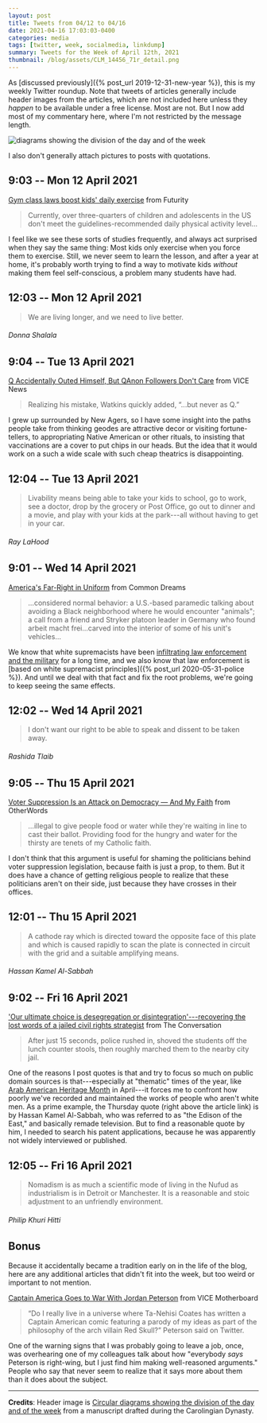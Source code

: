 ```yaml
---
layout: post
title: Tweets from 04/12 to 04/16
date: 2021-04-16 17:03:03-0400
categories: media
tags: [twitter, week, socialmedia, linkdump]
summary: Tweets for the Week of April 12th, 2021
thumbnail: /blog/assets/CLM_14456_71r_detail.png
---
```


As [discussed previously]({% post_url 2019-12-31-new-year %}), this is my weekly Twitter roundup.  Note that tweets of articles generally include header images from the articles, which are not included here unless they *happen* to be available under a free license.  Most are not.  But I now add most of my commentary here, where I'm not restricted by the message length.

![diagrams showing the division of the day and of the week](/blog/assets/CLM_14456_71r_detail.png "diagrams showing the division of the day and of the week")

I also don't generally attach pictures to posts with quotations.

## 9:03 -- Mon 12 April 2021

[<i class="fab fa-twitter-square"></i>](https://jcolag.github.io/twitter/1381593695057707010) [Gym class laws boost kids' daily exercise](https://www.futurity.org/pe-gym-class-laws-2542612/) from Futurity

 > Currently, over three-quarters of children and adolescents in the US don't meet the guidelines-recommended daily physical activity level...

I feel like we see these sorts of studies frequently, and always act surprised when they say the same thing:  Most kids only exercise when you force them to exercise.  Still, we never seem to learn the lesson, and after a year at home, it's probably worth trying to find a way to motivate kids *without* making them feel self-conscious, a problem many students have had.

## 12:03 -- Mon 12 April 2021

[<i class="fab fa-twitter"></i>](https://jcolag.github.io/twitter/1381638993725419522)

 > We are living longer, and we need to live better.

###### Donna Shalala

## 9:04 -- Tue 13 April 2021

[<i class="fab fa-twitter-square"></i>](https://jcolag.github.io/twitter/1381956334757670915) [Q Accidentally Outed Himself, But QAnon Followers Don't Care](https://www.vice.com/en/article/v7m58a/q-accidentally-outed-himself-but-qanon-followers-dont-care) from VICE News

 > Realizing his mistake, Watkins quickly added, “...but never as Q.”

I grew up surrounded by New Agers, so I have some insight into the paths people take from thinking geodes are attractive decor or visiting fortune-tellers, to appropriating Native American or other rituals, to insisting that vaccinations are a cover to put chips in our heads.  But the idea that it would work on a such a wide scale with such cheap theatrics is disappointing.

## 12:04 -- Tue 13 April 2021

[<i class="fab fa-twitter"></i>](https://jcolag.github.io/twitter/1382001633274421252)

 > Livability means being able to take your kids to school, go to work, see a doctor, drop by the grocery or Post Office, go out to dinner and a movie, and play with your kids at the park---all without having to get in your car.

###### Ray LaHood

## 9:01 -- Wed 14 April 2021

[<i class="fab fa-twitter-square"></i>](https://jcolag.github.io/twitter/1382317967405367299) [America's Far-Right in Uniform](https://www.commondreams.org/views/2021/04/06/americas-far-right-uniform) from Common Dreams

 > ...considered normal behavior: a U.S.-based paramedic talking about avoiding a Black neighborhood where he would encounter "animals"; a call from a friend and Stryker platoon leader in Germany who found arbeit macht frei...carved into the interior of some of his unit's vehicles...

We know that white supremacists have been [infiltrating law enforcement and the military](https://www.esquire.com/news-politics/politics/a34224305/fbi-report-white-supremacists-infiltrate-law-enforcement/) for a long time, and we also know that law enforcement is [based on white supremacist principles]({% post_url 2020-05-31-police %}).  And until we deal with that fact and fix the root problems, we're going to keep seeing the same effects.

## 12:02 -- Wed 14 April 2021

[<i class="fab fa-twitter"></i>](https://jcolag.github.io/twitter/1382363517894942720)

 > I don't want our right to be able to speak and dissent to be taken away.

###### Rashida Tlaib

## 9:05 -- Thu 15 April 2021

[<i class="fab fa-twitter-square"></i>](https://jcolag.github.io/twitter/1382681362793070595) [Voter Suppression Is an Attack on Democracy — And My Faith](https://otherwords.org/voter-suppression-is-an-attack-on-democracy-and-my-faith/) from OtherWords

 > ...illegal to give people food or water while they're waiting in line to cast their ballot. Providing food for the hungry and water for the thirsty are tenets of my Catholic faith.

I don't think that this argument is useful for shaming the politicians behind voter suppression legislation, because faith is just a prop, to them.  But it does have a chance of getting religious people to realize that these politicians aren't on their side, just because they have crosses in their offices.

## 12:01 -- Thu 15 April 2021

[<i class="fab fa-twitter"></i>](https://jcolag.github.io/twitter/1382725653934460933)

 > A cathode ray which is directed toward the opposite face of this plate and which is caused rapidly to scan the plate is connected in circuit with the grid and a suitable amplifying means.

###### Hassan Kamel Al-Sabbah

## 9:02 -- Fri 16 April 2021

[<i class="fab fa-twitter-square"></i>](https://jcolag.github.io/twitter/1383042995000274949) ['Our ultimate choice is desegregation or disintegration'---recovering the lost words of a jailed civil rights strategist](https://theconversation.com/our-ultimate-choice-is-desegregation-or-disintegration-recovering-the-lost-words-of-a-jailed-civil-rights-strategist-155675) from The Conversation

 > After just 15 seconds, police rushed in, shoved the students off the lunch counter stools, then roughly marched them to the nearby city jail.

One of the reasons I post quotes is that and try to focus so much on public domain sources is that---especially at "thematic" times of the year, like [Arab American Heritage Month](https://en.wikipedia.org/wiki/Arab_American_Heritage_Month) in April---it forces me to confront how poorly we've recorded and maintained the works of people who aren't white men.  As a prime example, the Thursday quote (right above the article link) is by Hassan Kamel Al-Sabbah, who was referred to as "the Edison of the East," and basically remade television.  But to find a reasonable quote by him, I needed to search his patent applications, because he was apparently not widely interviewed or published.

## 12:05 -- Fri 16 April 2021

[<i class="fab fa-twitter"></i>](https://jcolag.github.io/twitter/1383089048659628033)

 > Nomadism is as much a scientific mode of living in the Nufud as industrialism is in Detroit or Manchester. It is a reasonable and stoic adjustment to an unfriendly environment.

###### Philip Khuri Hitti

## Bonus

Because it accidentally became a tradition early on in the life of the blog, here are any additional articles that didn't fit into the week, but too weird or important to not mention.

<i class="fas fa-square"></i> [Captain America Goes to War With Jordan Peterson](https://www.vice.com/en/article/4adkzg/captain-america-goes-to-war-with-jordan-peterson) from VICE Motherboard

 > “Do I really live in a universe where Ta-Nehisi Coates has written a Captain American comic featuring a parody of my ideas as part of the philosophy of the arch villain Red Skull?” Peterson said on Twitter.

One of the warning signs that I was probably going to leave a job, once, was overhearing one of my colleagues talk about how "everybody *says* Peterson is right-wing, but I just find him making well-reasoned arguments."  People who say that never seem to realize that it says more about them than it does about the subject.

* * *

**Credits**:  Header image is [Circular diagrams showing the division of the day and of the week](https://en.wikipedia.org/wiki/Week#/media/File:CLM_14456_71r_detail.jpg) from a manuscript drafted during the Carolingian Dynasty.
